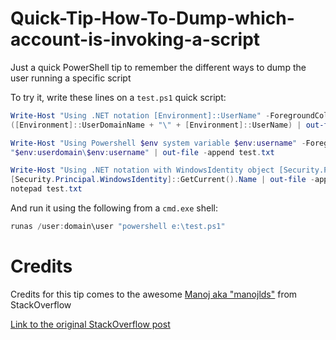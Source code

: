 # Quick-Tip-How-To-Dump-which-account-is-invoking-a-script
Just a quick PowerShell tip to remember the different ways to dump the user running a specific script

To try it, write these lines on a ```test.ps1``` quick script:

```powershell
Write-Host "Using .NET notation [Environment]::UserName" -ForegroundColor Yellow
([Environment]::UserDomainName + "\" + [Environment]::UserName) | out-file test.txt

Write-Host "Using Powershell $env system variable $env:username" -ForegroundColor magenta
"$env:userdomain\$env:username" | out-file -append test.txt

Write-Host "Using .NET notation with WindowsIdentity object [Security.Principal.WindowsIdentity]::GetCurrent().Name" -ForegroundColor green
[Security.Principal.WindowsIdentity]::GetCurrent().Name | out-file -append test.txt
notepad test.txt
```

And run it using the following from a ```cmd.exe``` shell:

```powershell
runas /user:domain\user "powershell e:\test.ps1"
```

# Credits

Credits for this tip comes to the awesome [Manoj aka "manojlds"](https://stackoverflow.com/users/526535/manojlds) from StackOverflow

[Link to the original StackOverflow post](https://stackoverflow.com/questions/7505792/powershell-find-the-user-who-invoked-the-script/7506450#7506450?newreg=64c9cda5a69a4bc485645ca0880419ff)
